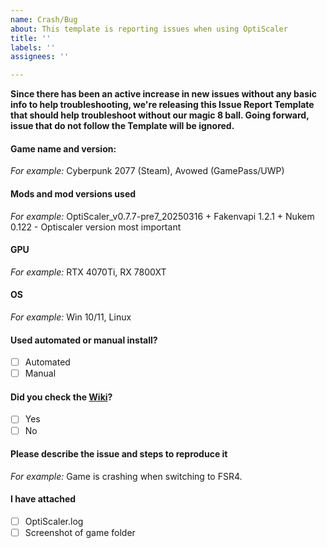 ```yaml
---
name: Crash/Bug
about: This template is reporting issues when using OptiScaler
title: ''
labels: ''
assignees: ''

---
```


**Since there has been an active increase in new issues without any basic info to help troubleshooting, we're releasing this Issue Report Template that should help troubleshoot without our magic 8 ball. Going forward, issue that do not follow the Template will be ignored.**

#### Game name and version:
*For example:* Cyberpunk 2077 (Steam), Avowed (GamePass/UWP)

#### Mods and mod versions used 
*For example:* OptiScaler_v0.7.7-pre7_20250316 + Fakenvapi 1.2.1 + Nukem 0.122 - Optiscaler version most important

#### GPU
*For example:*  RTX 4070Ti, RX 7800XT

#### OS 
*For example:*  Win 10/11, Linux

#### Used automated or manual install?
 - [ ] Automated
 - [ ] Manual

#### Did you check the [Wiki](https://github.com/cdozdil/OptiScaler/wiki)?
 - [ ] Yes
 - [ ] No

#### Please describe the issue and steps to reproduce it
*For example:* Game is crashing when switching to FSR4.

#### I have attached
 - [ ] OptiScaler.log
 - [ ] Screenshot of game folder
